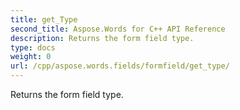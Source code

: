 ```yaml
---
title: get_Type
second_title: Aspose.Words for C++ API Reference
description: Returns the form field type. 
type: docs
weight: 0
url: /cpp/aspose.words.fields/formfield/get_type/
---
```


Returns the form field type. 

